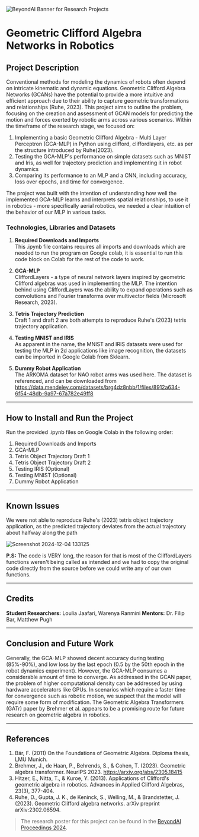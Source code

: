 ![BeyondAI Banner for Research Projects](../BeyondAI_Banner_Research_Projects_2024.png)

# Geometric Clifford Algebra Networks in Robotics

## Project Description

Conventional methods for modeling the dynamics of robots often depend on intricate kinematic and dynamic equations. Geometric Clifford Algebra Networks (GCANs) have the potential to provide a more intuitive and efficient approach due to their ability to capture geometric transformations and relationships (Ruhe, 2023). This project aims to outline the problem, focusing on the creation and assessment of GCAN models for predicting the motion and forces exerted by robotic arms across various scenarios. Within the timeframe of the research stage, we focused on: 
1. Implementing a basic Geometric Clifford Algebra - Multi Layer Perceptron (GCA-MLP) in Python using clifford, cliffordlayers, etc. as per the structure introduced by Ruhe(2023).
2. Testing the GCA-MLP's performance on simple datasets such as MNIST and Iris, as well for trajectory prediction and implementing it in robot dynamics
3. Comparing its performance to an MLP and a CNN, including accuracy, loss over epochs, and time for convergence.

The project was built with the intention of understanding how well the implemented GCA-MLP learns and interprets spatial relationships, to use it in robotics - more specifically aerial robotics, we needed a clear intuition of the behavior of our MLP in various tasks.

### Technologies, Libraries and Datasets
1. **Required Downloads and Imports** <br>
This .ipynb file contains requires all imports and downloads which are needed to run the program on Google colab, it is essential to run this code block on Colab for the rest of the code to work.

3. **GCA-MLP** <br>
CliffordLayers - a type of neural network layers inspired by geometric Clifford algebras was used in implementing the MLP. The intention behind using CliffordLayers was the ability to expand operations such as convolutions and Fourier transforms over multivector fields (Microsoft Research, 2023).

4. **Tetris Trajectory Prediction** <br>
Draft 1 and draft 2 are both attempts to reproduce Ruhe's (2023) tetris trajectory application.

5. **Testing MNIST and IRIS** <br>
As apparent in the name, the MNIST and IRIS datasets were used for testing the MLP in 2d applications like image recognition, the datasets can be imported in Google Colab from Sklearn.

6. **Dummy Robot Application** <br>
The ARKOMA dataset for NAO robot arms was used here. The dataset is referenced, and can be downloaded from https://data.mendeley.com/datasets/brg4dz8nbb/1/files/8912a634-6f54-48db-9a97-67a782e49ff8

---

 ## How to Install and Run the Project
 Run the provided .ipynb files on Google Colab in the following order:
 1. Required Downloads and Imports
 2. GCA-MLP
 3. Tetris Object Trajectory Draft 1
 4. Tetris Object Trajectory Draft 2
 5. Testing IRIS (Optional)
 6. Testing MNIST (Optional)
 7. Dummy Robot Application

---

## Known Issues 
We were not able to reproduce Ruhe's (2023) tetris object trajectory application, as the predicted trajectory deviates from the actual trajectory about halfway along the path

![Screenshot 2024-12-04 133125](https://github.com/user-attachments/assets/a36b0ca2-ab33-49a1-8fee-5871143063d8)

**P.S:** The code is VERY long, the reason for that is most of the CliffordLayers functions weren't being called as intended and we had to copy the original code directly from the source before we could write any of our own functions. 

---

## Credits
**Student Researchers:** Loulia Jaafari, Warenya Ranmini
**Mentors:** Dr. Filip Bar, Matthew Pugh

---

## Conclusion and Future Work
Generally, the GCA-MLP showed decent accuracy during testing (85%-90%), and low loss by the last epoch (0.5 by the 50th epoch in the robot dynamics experiment). However, the GCA-MLP consumes a considerable amount of time to converge. As addressed in the GCAN paper, the problem of higher computational density can be addressed by using hardware accelerators like GPUs. In scenarios which require a faster time for convergence such as robotic motion, we suspect that the model will require some form of modification. The Geometric Algebra Transformers (GATr) paper by Brehmer et al. appears to be a promising route for future research on geometric algebra in robotics.

---

## References
1. Bár, F. (2011) On the Foundations of Geometric Algebra. Diploma thesis, LMU Munich.
2. Brehmer, J., de Haan, P., Behrends, S., & Cohen, T. (2023). Geometric algebra transformer. NeurIPS 2023. https://arxiv.org/abs/2305.18415
3. Hitzer, E., Nitta, T., & Kuroe, Y. (2013). Applications of Clifford's geometric algebra in robotics. Advances in Applied Clifford Algebras, 23(3), 377-404.
4. Ruhe, D., Gupta, J. K., de Keninck, S., Welling, M., & Brandstetter, J. (2023). Geometric Clifford algebra networks. arXiv preprint arXiv:2302.06594.
   
> The research poster for this project can be found in the [BeyondAI Proceedings 2024](https://thinkingbeyond.education/beyondai_proceedings_2024/).
